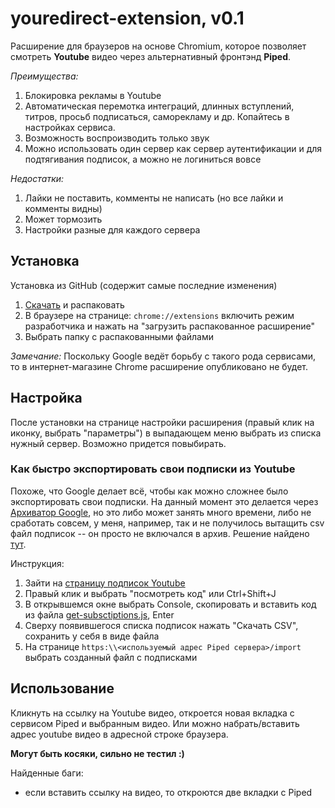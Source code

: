 # youredirect-extension, v0.1
Расширение для браузеров на основе Chromium, которое позволяет смотреть **Youtube** видео через альтернативный фронтэнд **Piped**.

*Преимущества:*
1. Блокировка рекламы в Youtube
2. Автоматическая перемотка интеграций, длинных вступлений, титров, просьб подписаться, саморекламу и др. Копайтесь в настройках сервиса.
3. Возможность воспроизводить только звук
4. Можно использовать один сервер как сервер аутентификации и для подтягивания подписок, а можно не логиниться вовсе

*Недостатки:*
1. Лайки не поставить, комменты не написать (но все лайки и комменты видны)
2. Может тормозить
3. Настройки разные для каждого сервера

## Установка
Установка из GitHub (содержит самые последние изменения)
1. [Скачать](https://github.com/nicodimuscanis/youredirect-extension/archive/refs/heads/master.zip) и распаковать
2. В браузере на странице: `chrome://extensions` включить режим разработчика и нажать на "загрузить распакованное расширение"
3. Выбрать папку c распакованными файлами

*Замечание:* Поскольку Google ведёт борьбу с такого рода сервисами, то в интернет-магазине Chrome расширение опубликовано не будет.

## Настройка
После установки на странице настройки расширения (правый клик на иконку, выбрать "параметры") в выпадающем меню выбрать из списка нужный сервер. Возможно придется повыбирать.
### Как быстро экспортировать свои подписки из Youtube
Похоже, что Google делает всё, чтобы как можно сложнее было экспортировать свои подписки. На данный момент это делается через [Архиватор Google](https://takeout.google.com/takeout/custom/youtube), но это либо может занять много времени, либо не сработать совсем, у меня, например, так и не получилось вытащить csv файл подписок -- он просто не включался в архив. Решение найдено [тут](https://dev.to/hazy/downloading-your-youtube-subscriptions-in-csv-format-because-google-takeout-takes-too-long-5ca1).

Инструкция:
1. Зайти на [страницу подписок Youtube](https://www.youtube.com/feed/channels)
2. Правый клик и выбрать "посмотреть код" или Ctrl+Shift+J
3. В открывшемся окне выбрать Console, скопировать и вставить код из файла [get-subsctiptions.js](https://github.com/nicodimuscanis/youredirect-extension/blob/master/get-subscribtions.js), Enter
4. Сверху появившегося списка подписок нажать "Скачать CSV", сохранить у себя в виде файла
5. На странице `https:\\<используемый адрес Piped сервера>/import` выбрать созданный файл с подписками

## Использование
Кликнуть на ссылку на Youtube видео, откроется новая вкладка с сервисом Piped и выбранным видео. Или можно набрать/вставить адрес youtube видео в адресной строке браузера.

**Могут быть косяки, сильно не тестил :)**

Найденные баги:
- если вставить ссылку на видео, то откроются две вкладки с Piped
